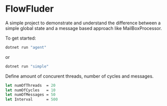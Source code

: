 # FlowFluder
A simple project to demonstrate and understand the difference between a simple global state and a message based approach like MailBoxProcessor.

To get started:
```sh
dotnet run "agent"
```
or
```sh
dotnet run "simple"
```
Define amount of concurent threads, number of cycles and messages.
```fsharp
let numOfThreads  = 20
let numOfCycles   = 10
let numOfMessages = 50
let Interval      = 500
```
